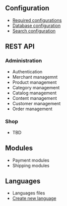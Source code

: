 ## Configuration


- [Required configurations](/documentation/#/documentation/configuration)
- [Database configuration](/documentation/#/documentation/database)
- [Search configuration](/documentation/#/documentation/search)

## REST API

### Administration

- Authentication
- Merchant managemnt
- Product management
- Category management
- Catalog management
- Content management
- Customer management
- Order management

### Shop

- TBD

## Modules

- Payment modules
- Shipping modules

## Languages

- Languages files
- [Create new language](/documentation/#/software/translation)

